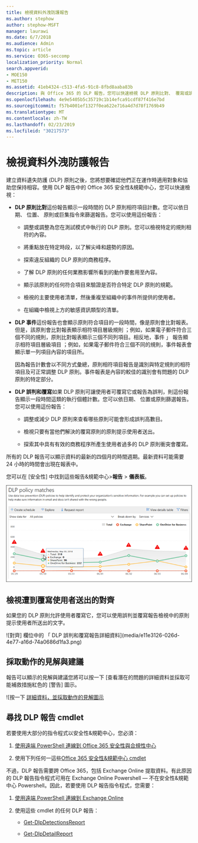 ```yaml
---
title: 檢視資料外洩防護報告
ms.author: stephow
author: stephow-MSFT
manager: laurawi
ms.date: 6/7/2018
ms.audience: Admin
ms.topic: article
ms.service: O365-seccomp
localization_priority: Normal
search.appverid:
- MOE150
- MET150
ms.assetid: 41eb4324-c513-4fa5-91c8-8fbd8aaba83b
description: 與 Office 365 的 DLP 報告，您可以快速檢視 DLP 原則比對、 覆寫或誤判; 的數目請參閱是否他們正在趨勢向上或向下一段時間 ；以不同方式 ； 篩選報表與其他詳細資料檢視中選取圖形上線條上的一點。
ms.openlocfilehash: 4e9e5405b5c35719c1b14efca91cdf87f416e7bd
ms.sourcegitcommit: f57b4001ef1327f0ea622e716a4d7d78f1769b49
ms.translationtype: MT
ms.contentlocale: zh-TW
ms.lasthandoff: 02/23/2019
ms.locfileid: "30217573"
---
```

# <a name="view-the-reports-for-data-loss-prevention"></a>檢視資料外洩防護報告

建立資料遺失防護 (DLP) 原則之後，您將想要確認他們正在運作時適用對象和協助您保持相容。使用 DLP 報告中的 Office 365 安全性&amp;規範中心，您可以快速檢視：
  
- **DLP 原則比對**這份報告顯示一段時間的 DLP 原則相符項目計數。您可以依日期、 位置、 原則或巨集指令來篩選報告。您可以使用這份報告： 
    
  - 調整或調整為您在測試模式中執行的 DLP 原則。您可以檢視特定的規則相符的內容。
    
  - 將重點放在特定時段，以了解尖峰和趨勢的原因。
    
  - 探索違反組織的 DLP 原則的商務程序。
    
  - 了解 DLP 原則的任何業務影響所看到的動作要套用至內容。
    
  - 顯示該原則的任何符合項目來驗證是否符合特定 DLP 原則的規範。
    
  - 檢視的主要使用者清單，然後重複至組織中的事件所提供的使用者。
    
  - 在組織中檢視上方的敏感資訊類型的清單。
    
- **DLP 事件**這份報告也會顯示原則符合項目的一段時間，像是原則會比對報表。但是，該原則會比對報表顯示相符項目層級規則 ；例如，如果電子郵件符合三個不同的規則，原則比對報表顯示三個不同列項目。相反地，事件 」 報告顯示相符項目層級項目 ；例如，如果電子郵件符合三個不同的規則，事件報表會顯示單一列項目內容的項目所。 
    
  因為報告計數會以不同方式彙總，原則相符項目報告是識別與特定規則的相符項目及可正常調整 DLP 原則。事件報表是內容的較佳的識別會有問題的 DLP 原則的特定部分。
    
- **DLP 誤判和覆寫**如果 DLP 原則可讓使用者可覆寫它或報告為誤判，則這份報告顯示一段時間這類的執行個體計數。您可以依日期、 位置或原則篩選報告。您可以使用這份報告： 
    
  - 調整或減少 DLP 原則來查看哪些原則可能會形成誤判高數目。
    
  - 檢視只要有當他們解決的覆寫原則的原則提示使用者送出。
    
  - 探索其中具有有效的商務程序所產生使用者過多的 DLP 原則衝突會覆寫。
    
所有的 DLP 報告可以顯示資料的最新的四個月的時間週期。最新資料可能需要 24 小時的時間會出現在報表中。
  
您可以在 [安全性] 中找到這些報告&amp;規範中心\>**報告** \> **儀表板**。
  
![DLP 原則比對報告](media/117d20c9-d379-403f-ad68-1f5cd6c4e5cf.png)
  
## <a name="view-the-justification-submitted-by-a-user-for-an-override"></a>檢視遭到覆寫使用者送出的對齊

如果您的 DLP 原則允許使用者覆寫它，您可以使用誤判並覆寫報告檢視中的原則提示使用者所送出的文字。
  
![對齊] 欄位中的 「 DLP 誤判和覆寫報告詳細資料](media/e11e3126-026d-4e77-a16d-74a0686d1fa3.png)
  
## <a name="take-action-on-insights-and-recommendations"></a>採取動作的見解與建議

報告可以顯示的見解與建議您將可以按一下 [查看潛在的問題的詳細資料並採取可能補救措施紅色的 [警告] 圖示。
  
![按一下 [詳細資料，並採取動作的見解圖示](media/51782036-7299-4960-8175-75c2b1637159.png)
  
## <a name="find-the-cmdlets-for-the-dlp-reports"></a>尋找 DLP 報告 cmdlet

若要使用大部分的指令程式以安全性&amp;規範中心，您必須：
  
1. [使用遠端 PowerShell 連線到 Office 365 安全性與合規性中心](http://go.microsoft.com/fwlink/?LinkID=799771&amp;clcid=0x409)
    
2. 使用下列任何一這些[Office 365 安全性&amp;規範中心 cmdlet](http://go.microsoft.com/fwlink/?LinkID=799772&amp;clcid=0x409)
    
不過，DLP 報告需要跨 Office 365，包括 Exchange Online 提取資料。有此原因的 DLP 報告指令程式可用在 Exchange Online Powershell — 不在安全性&amp;規範中心 Powershell。因此，若要使用 DLP 報告指令程式，您需要：
  
1. [使用遠端 PowerShell 連線到 Exchange Online](http://go.microsoft.com/fwlink/?LinkID=799773&amp;clcid=0x409)
    
2. 使用這些 cmdlet 的任何 DLP 報告：
    
      - [Get-DlpDetectionsReport](http://go.microsoft.com/fwlink/?LinkID=799774&amp;clcid=0x409)
    
      - [Get-DlpDetailReport](http://go.microsoft.com/fwlink/?LinkID=799775&amp;clcid=0x409)
    

